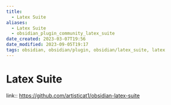 ```yaml
---
title:
  - Latex Suite
aliases:
  - Latex Suite
  - obsidian_plugin_community_latex_suite
date_created: 2023-03-07T19:56
date_modified: 2023-09-05T19:17
tags: obsidian, obsidian/plugin, obsidian/latex_suite, latex
---
```

# Latex Suite

link:: <https://github.com/artisticat1/obsidian-latex-suite>
